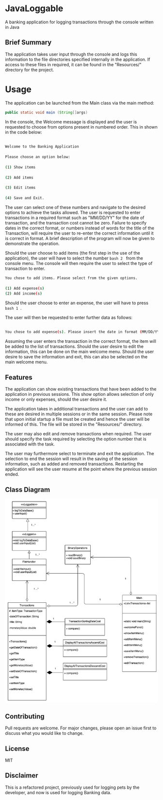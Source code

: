 # JavaLoggable  

A banking application for logging transactions through the console written in Java

## Brief Summary

The application takes user input through the console and logs this information to the file directories specified internally in the application. If access to these files in required, it can be found in the "Resources/" directory for the project.


# Usage

The application can be launched from the Main class via the main method:

```java
public static void main (String[]args)
```

In the console, the Welcome message is displayed and the user is requested to choose from options present in numbered order. This in shown in the code below:

```bash

Welcome to the Banking Application 

Please choose an option below: 

(1) Show items 

(2) Add items 

(3) Edit items 

(4) Save and Exit. 

```

The user can select one of these numbers and navigate to the desired options to achieve the tasks allowed. The user is requested to enter transactions in a required format such as "MM/DD/YY" for the date of transaction, and the transaction cost cannot be zero. Failure to specify dates in the correct format, or numbers instead of words for the title of the Transaction, will require the user to re-enter the correct information until it is correct in format. A brief description of the program will now be given to demonstrate the operation.

Should the user choose to add items (the first step in the use of the application), the user will have to select the number ```bash 2 ``` from the console menu. The console will then require the user to select the type of transaction to enter.

```bash
You chose to add items. Please select from the given options. 

(1) Add expense(s)
(2) Add income(s)

```
Should the user choose to enter an expense, the user will have to press ```bash 1 ```.

The user will then be requested to enter further data as follows:

```bash

You chose to add expense(s). Please insert the date in format (MM/DD/YYYY), followed by title (eg. jeans), followed by cost of item.

```
Assuming the user enters the transaction in the correct format, the item will be added to the list of transactions. Should the user desire to edit the information, this can be done on the main welcome menu. Should the user desire to save the information and exit, this can also be selected on the main welcome menu.

## Features

The application can show existing transactions that have been added to the application in previous sessions. This show option allows selection of only income or only expenses, should the user desire it.

The application takes in additional transactions and the user can add to these are desired in multiple sessions or in the same session. Please note that upon initial startup a file must be created and hence the user will be informed of this. The file will be stored in the "Resources/" directory.

The user may also edit and remove transactions when required. The user should specify the task required by selecting the option number that is associated with the task.

The user may furthermore select to terminate and exit the application. The selection to end the session will result in the saving of the session information, such as added and removed transactions. Restarting the application will see the user resume at the point where the previous session ended.

## Class Diagram

![alt text](https://github.com/Flea00012/JavaLoggable/blob/master/Diagrams/Class%20Diagram%20-%20IP%20-%20Lee.png)

## Contributing

Pull requests are welcome. For major changes, please open an issue first to discuss what you would like to change.

## License

MIT

## Disclaimer

This is a refactored project, previously used for logging pets by the developer, and now is used for logging Banking data.
